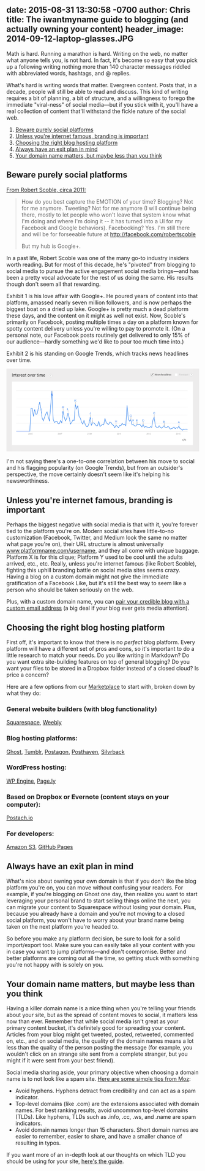 date: 2015-08-31 13:30:58 -0700
author: Chris
title: The iwantmyname guide to blogging (and actually owning your content)
header_image: 2014-09-12-laptop-glasses.JPG
----

<!-- excerpt -->

Math is hard. Running a marathon is hard. Writing on the web, no matter what anyone tells you, is not hard. In fact, it's become so easy that you pick up a following writing nothing more than 140 character messages riddled with abbreviated words, hashtags, and @ replies. 

What's hard is writing words that matter. Evergreen content. Posts that, in a decade, people will still be able to read and discuss. This kind of writing requires a bit of planning, a bit of structure, and a willingness to forego the immediate "viral-ness" of social media—but if you stick with it, you'll have a real collection of content that'll withstand the fickle nature of the social web. 

<!-- /excerpt -->

1. [Beware purely social platforms](#section-1)
2. [Unless you're internet famous, branding is important](#section-2)
3. [Choosing the right blog hosting platform](#section-3)
4. [Always have an exit plan in mind](#section-4)
5. [Your domain name matters, but maybe less than you think](#section-5)

<h2 id="section-1">Beware purely social platforms</h2>

[From Robert Scoble, circa 2011:](http://www.businessinsider.com/robert-scoble-why-im-still-betting-my-future-on-google-2011-9)

> How do you best capture the EMOTION of your time? Blogging? Not for me anymore. Tweeting? Not for me anymore (I will continue being there, mostly to let people who won't leave that system know what I'm doing and where I'm doing it -- it has turned into a UI for my Facebook and Google behaviors). Facebooking? Yes. I'm still there and will be for forseeable future at http://facebook.com/robertscoble
> 
> But my hub is Google+.

In a past life, Robert Scoble was one of the many go-to industry insiders worth reading. But for most of this decade, he's "pivoted" from blogging to social media to pursue the active engagement social media brings—and has been a pretty vocal advocate for the rest of us doing the same. His results though don't seem all that rewarding. 

Exhibit 1 is his love affair with Google+. He poured years of content into that platform, amassed nearly seven million followers, and is now perhaps the biggest boat on a dried up lake. Google+ is pretty much a dead platform these days, and the content on it might as well not exist. Now, Scoble's primarily on Facebook, posting multiple times a day on a platform known for spotty content delivery unless you're willing to pay to promote it. (On a personal note, our Facebook posts routinely get delivered to only 15% of our audience—hardly something we'd like to pour too much time into.)

Exhibit 2 is his standing on Google Trends, which tracks news headlines over time.

![Scoble trend](/media/2015-08-31-scoble-trend.png)

I'm not saying there's a one-to-one correlation between his move to social and his flagging popularity (on Google Trends), but from an outsider's perspective, the move certainly doesn't seem like it's helping his newsworthiness.

<h2 id="section-2">Unless you're internet famous, branding is important</h2>

Perhaps the biggest negative with social media is that with it, you're forever tied to the platform you're on. Modern social sites have little-to-no customization (Facebook, Twitter, and Medium look the same no matter what page you're on), their URL structure is almost universally www.platformname.com/username, and they all come with unique baggage. Platform X is for this clique; Platform Y used to be cool until the adults arrived, etc., etc. Really, unless you're internet famous (like Robert Scoble), fighting this uphill branding battle on social media sites seems crazy. Having a blog on a custom domain might not give the immediate gratification of a Facebook Like, but it's still the best way to seem like a person who should be taken seriously on the web.

Plus, with a custom domain name, you can [pair your credible blog with a custom email address](https://iwantmyname.com/blog/2015/06/the-guide-to-getting-your-own-custom-email-address.html) (a big deal if your blog ever gets media attention).

<h2 id="section-3">Choosing the right blog hosting platform</h2>

First off, it's important to know that there is no *perfect* blog platform. Every platform will have a different set of pros and cons, so it's important to do a little research to match your needs. Do you like writing in Markdown? Do you want extra site-building features on top of general blogging? Do you want your files to be stored in a Dropbox folder instead of a closed cloud? Is price a concern?

Here are a few options from our [Marketplace](https://iwantmyname.com/services) to start with, broken down by what they do:

### General website builders (with blog functionality)

[Squarespace](https://iwantmyname.com/features/applications/custom-domain-apps/websites/squarespace-build-your-website-with-own-url), [Weebly](https://iwantmyname.com/features/applications/custom-domain-apps/websites/weebly-create-free-website-with-own-address)

### Blog hosting platforms:

[Ghost](https://iwantmyname.com/services/blog-hosting/ghost-custom-domain), [Tumblr](https://iwantmyname.com/features/applications/custom-domain-apps/blogs/tumblr-tumblelog-easy-blog-with-own-url), [Postagon](https://iwantmyname.com/services/blog-hosting/postagon-custom-domain), [Posthaven](https://iwantmyname.com/services/blog-hosting/posthaven-custom-domain), [Silvrback](https://iwantmyname.com/services/blog-hosting/silvrback-custom-domain)

### WordPress hosting:

[WP Engine](https://iwantmyname.com/services/blog-hosting/wpengine-wordpress-custom-domain), [Page.ly](https://iwantmyname.com/services/blog-hosting/register-custom-domain-page.ly)

### Based on Dropbox or Evernote (content stays on your computer):

[Postach.io](https://iwantmyname.com/services/blog-hosting/postachio)

### For developers:

[Amazon S3](https://iwantmyname.com/services/developer/setup-custom-domain-amazon-s3), [GitHub Pages](https://iwantmyname.com/services/developer/github-pages-custom-domain)

<h2 id="section-4">Always have an exit plan in mind</h2>

What's nice about owning your own domain is that if you don't like the blog platform you're on, you can move without confusing your readers. For example, if you're blogging on Ghost one day, then realize you want to start leveraging your personal brand to start selling things online the next, you can migrate your content to Squarespace without losing your domain. Plus, because you already have a domain and you're not moving to a closed social platform, you won't have to worry about your brand name being taken on the next platform you're headed to.

So before you make any platform decision, be sure to look for a solid import/export tool. Make sure you can easily take all your content with you in case you want to jump platforms—and don't compromise. Better and better platforms are coming out all the time, so getting stuck with something you're not happy with is solely on you.

<h2 id="section-5">Your domain name matters, but maybe less than you think</h2>

Having a killer domain name is a nice thing when you're telling your friends about your site, but as the spread of content moves to social, it matters less now than ever. Remember that while social media isn't great as your primary content bucket, it's definitely good for spreading your content. Articles from your blog might get tweeted, posted, retweeted, commented on, etc., and on social media, the quality of the domain names means a lot less than the quality of the person posting the message (for example, you wouldn't click on an strange site sent from a complete stranger, but you might if it were sent from your best friend). 

Social media sharing aside, your primary objective when choosing a domain name is to not look like a spam site. [Here are some simple tips from Moz](https://moz.com/learn/seo/domain):

> 
+ Avoid hyphens. Hyphens detract from credibility and can act as a spam indicator.
+ Top-level domains (like .com) are the extensions associated with domain names. For best ranking results, avoid uncommon top-level domains (TLDs). Like hyphens, TLDs such as .info, .cc, .ws, and .name are spam indicators.
+ Avoid domain names longer than 15 characters. Short domain names are easier to remember, easier to share, and have a smaller chance of resulting in typos.

If you want more of an in-depth look at our thoughts on which TLD you should be using for your site, [here's the guide](https://iwantmyname.com/blog/2015/06/how-to-pick-the-right-domain-extension.html).
